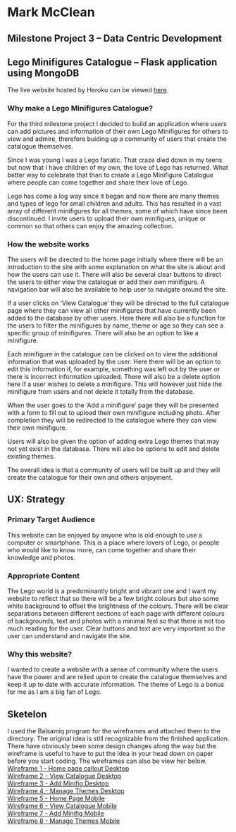 # Mark McClean

## Milestone Project 3 – Data Centric Development

## Lego Minifigures Catalogue – Flask application using MongoDB

The live website hosted by Heroku can be viewed [here](https://lego-minifigure-catalogue.herokuapp.com/).

### Why make a Lego Minifigures Catalogue?

For the third milestone project I decided to build an application where users can add pictures and information of their own Lego Minifigures for others to view and admire, therefore buiding up a community of users that create the catalogue themselves.

Since I was young I was a Lego fanatic. That craze died down in my teens but now that I have children of my own, the love of Lego has returned. What better way to celebrate that than to create a Lego Minifigure Catalogue where people can come together and share their love of Lego.

Lego has come a log way since it began and now there are many themes and types of lego for small children and adults. This has resulted in a vast array of different minifigures for all themes, some of which have since been discontinued. I invite users to upload their own minifigues, unique or common so that others can enjoy the amazing collection.

### How the website works

The users will be directed to the home page initially where there will be an introduction to the site with some explanation on what the site is about and how the users can use it. There will also be several clear buttons to direct the users to either view the catalogue or add their own minifigure. A navigation bar will also be available to help user to navigate around the site.

If a user clicks on ‘View Catalogue’ they will be directed to the full catalogue page where they can view all other minifigures that have currently been added to the database by other users. Here there will also be a function for the users to filter the minifigures by name, theme or age so they can see a specific group of minifigures. There will also be an option to like a minifigure.

Each minifigure in the catalogue can be clicked on to view the additional information that was uploaded by the user. Here there will be an option to edit this information if, for example, something was left out by the user or there is incorrect information uploaded. There will also be a delete option here if a user wishes to delete a minifigure. This will however just hide the minifigure from users and not delete it totally from the database.

When the user goes to the ‘Add a minifigure’ page they will be presented with a form to fill out to upload their own minifigure including photo. After completion they will be redirected to the catalogue where they can view their own minifigure.

Users will also be given the option of adding extra Lego themes that may not yet exist in the database. There will also be options to edit and delete existing themes.

The overall idea is that a community of users will be built up and they will create the catalogue for their own and others enjoyment.

## UX: Strategy

### Primary Target Audience

This website can be enjoyed by anyone who is old enough to use a computer or smartphone. This is a place where lovers of Lego, or people who would like to know more, can come together and share their knowledge and photos.

### Appropriate Content

The Lego world is a predominantly bright and vibrant one and I want my website to reflect that so there will be a few bright colours but also some white background to offset the brightness of the colours. There will be clear separations between different sections of each page with different colours of backgrounds, text and photos with a minimal feel so that there is not too much reading for the user. Clear buttons and text are very important so the user can understand and navigate the site.

### Why this website?

I wanted to create a website with a sense of community where the users have the power and are relied upon to create the catalogue themselves and keep it up to date with accurate information. The theme of Lego is a bonus for me as I am a big fan of Lego.

## Sketelon

I used the Balsamiq program for the wireframes and attached them to the directory. The original idea is still recognizable from the finished application. There have obviously been some design changes along the way but the wireframe is useful to have to put the idea in your head down on paper before you start coding. The wireframes can also be view her below.<br/>
[Wireframe 1 - Home page callout Desktop](wireframes/1.LegoMinifiguresCatalogueHome.png)<br/>
[Wireframe 2 - View Catalogue Desktop](wireframes/2.ViewCatalogue.png)<br/>
[Wireframe 3 - Add Minifig Desktop](wireframes/3.Addaminifig.png)<br/>
[Wireframe 4 - Manage Themes Desktop](wireframes/4.ManageThemes.png)<br/>
[Wireframe 5 - Home Page Mobile](wireframes/5.MobileHome.png)<br/>
[Wireframe 6 - View Catalogue Mobile](wireframes/6.MobileViewCatalogue.png)<br/>
[Wireframe 7 - Add Minifig Mobile](wireframes/7.MobileAddMinifig.png)<br/>
[Wireframe 8 - Manage Themes Mobile](wireframes/8.MobileThemes.png)

